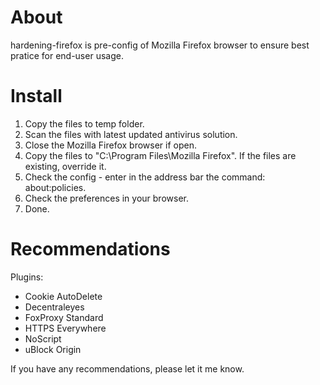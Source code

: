 # About

hardening-firefox is pre-config of Mozilla Firefox browser to ensure best pratice for end-user usage.

# Install

1. Copy the files to temp folder.
2. Scan the files with latest updated antivirus solution.
3. Close the Mozilla Firefox browser if open.
4. Copy the files to "C:\Program Files\Mozilla Firefox". If the files are existing, override it.
5. Check the config - enter in the address bar the command: about:policies.
6. Check the preferences in your browser.
7. Done.

# Recommendations

Plugins:

- Cookie AutoDelete
- Decentraleyes
- FoxProxy Standard
- HTTPS Everywhere
- NoScript
- uBlock Origin

If you have any recommendations, please let it me know.

